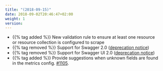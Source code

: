 ```yaml
---
title: "(2018-09-15)"
date: 2018-09-02T20:46:47+02:00
weight: 1
version:
---
```


- {{% tag added %}} New validation rule to ensure at least one resource or resource collection is configured to scrape
- {{% tag removed %}} Support for Swagger 2.0 ([deprecation notice](https://changelog.promitor.io/#swagger-2-0))
- {{% tag removed %}} Support for Swagger UI 2.0 ([deprecation notice](https://changelog.promitor.io/#swagger-ui-2-0))
- {{% tag added %}} Provide suggestions when unknown fields are found in the metrics config. [#1105](https://github.com/tomkerkhove/promitor/issues/1105).